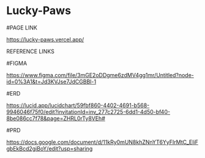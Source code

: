 # Lucky-Paws
#PAGE LINK

https://lucky-paws.vercel.app/

REFERENCE LINKS

#FIGMA

https://www.figma.com/file/3mGE2oDDgme6zdMV4gg1mr/Untitled?node-id=0%3A1&t=Jd3KVJse7JdCGBBl-1

#ERD

https://lucid.app/lucidchart/59fbf860-4402-4691-b568-9946046f75f0/edit?invitationId=inv_277c2725-6dd1-4d50-bf40-8be086cc7f78&page=ZHRL0rTy8VEh#

#PRD

https://docs.google.com/document/d/11kRy0mUN8khZNnYT6YyFIrMtC_EIiFgbEkBcd2giBoY/edit?usp=sharing
